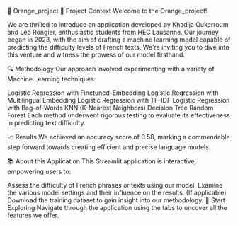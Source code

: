 🍊 Orange_project
🌟 Project Context
Welcome to the Orange_project!

We are thrilled to introduce an application developed by Khadija Oukerroum and Léo Rongier, enthusiastic students from HEC Lausanne. Our journey began in 2023, with the aim of crafting a machine learning model capable of predicting the difficulty levels of French texts. We're inviting you to dive into this venture and witness the prowess of our model firsthand.

🔍 Methodology
Our approach involved experimenting with a variety of Machine Learning techniques:

Logistic Regression with Finetuned-Embedding
Logistic Regression with Multilingual Embedding
Logistic Regression with TF-IDF
Logistic Regression with Bag-of-Words
KNN (K-Nearest Neighbors)
Decision Tree
Random Forest
Each method underwent rigorous testing to evaluate its effectiveness in predicting text difficulty.

📈 Results
We achieved an accuracy score of 0.58, marking a commendable step forward towards creating efficient and precise language models.

📚 About this Application
This Streamlit application is interactive, empowering users to:

Assess the difficulty of French phrases or texts using our model.
Examine the various model settings and their influence on the results.
(If applicable) Download the training dataset to gain insight into our methodology.
🚀 Start Exploring
Navigate through the application using the tabs to uncover all the features we offer.
